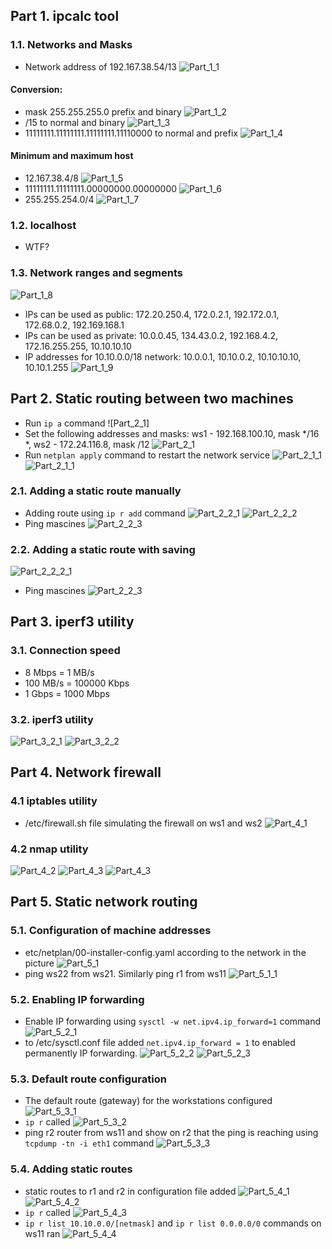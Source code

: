 ## Part 1. ipcalc tool
### 1.1. Networks and Masks
* Network address of 192.167.38.54/13
![Part_1_1](screenshots/Part_1_1.png)
#### Conversion:
* mask 255.255.255.0 prefix and binary 
![Part_1_2](screenshots/Part_1_2.png)
* /15 to normal and binary
![Part_1_3](screenshots/Part_1_3.png)
* 11111111.11111111.11111111.11110000 to normal and prefix
![Part_1_4](screenshots/Part_1_4)
#### Minimum and maximum host
* 12.167.38.4/8
![Part_1_5](screenshots/Part_1_5.png)
* 11111111.11111111.00000000.00000000
![Part_1_6](screenshots/Part_1_6.png)
* 255.255.254.0/4
![Part_1_7](screenshots/Part_1_7.png)
### 1.2. localhost
* WTF?
### 1.3. Network ranges and segments
![Part_1_8](screenshots/Part_1_8.png)
* IPs can be used as public: 172.20.250.4, 172.0.2.1,  192.172.0.1, 172.68.0.2, 192.169.168.1
* IPs can be used as private: 10.0.0.45, 134.43.0.2, 192.168.4.2, 172.16.255.255, 10.10.10.10
* IP addresses for 10.10.0.0/18 network: 10.0.0.1, 10.10.0.2, 10.10.10.10, 10.10.1.255
![Part_1_9](screenshots/Part_1_9.png)
## Part 2. Static routing between two machines
* Run `ip a` command
![Part_2_1]
* Set the following addresses and masks: ws1 - 192.168.100.10, mask */16 *, ws2 - 172.24.116.8, mask /12
![Part_2_1](screenshots/Part_2_1.png)
* Run `netplan apply` command to restart the network service
![Part_2_1_1](screenshots/Part_2_1_1.png)
![Part_2_1_1](screenshots/Part_2_1_2.png)
### 2.1. Adding a static route manually
* Adding route using `ip r add` command
![Part_2_2_1](screenshots/Part_2_2_1.png)
![Part_2_2_2](screenshots/Part_2_2_2.png)
* Ping mascines
![Part_2_2_3](screenshots/Part_2_2_3.png)
### 2.2. Adding a static route with saving
![Part_2_2_2_1](screenshots/Part_2_2_2_1.png)
* Ping mascines
![Part_2_2_3](screenshots/Part_2_2_3.png)
## Part 3. iperf3 utility
### 3.1. Connection speed
* 8 Mbps =  1 MB/s
* 100 MB/s =  100000 Kbps
* 1 Gbps = 1000 Mbps
### 3.2. iperf3 utility
![Part_3_2_1](screenshots/Part_3_2_1.png)
![Part_3_2_2](screenshots/Part_3_2_2.png)
## Part 4. Network firewall
### 4.1 iptables utility
* /etc/firewall.sh file simulating the firewall on ws1 and ws2
![Part_4_1](screenshots/Part_4_1.png)
### 4.2 nmap utility
![Part_4_2](screenshots/Part_4_2.png)
![Part_4_3](screenshots/Part_4_3.png)
![Part_4_3](screenshots/Part_4_4.png)
## Part 5. Static network routing
### 5.1. Configuration of machine addresses
* etc/netplan/00-installer-config.yaml according to the network in the picture
![Part_5_1](screenshots/Part_5_1.png)
* ping ws22 from ws21. Similarly ping r1 from ws11
![Part_5_1_1](screenshots/Part_5_1_1.png)
### 5.2. Enabling IP forwarding
* Enable IP forwarding using `sysctl -w net.ipv4.ip_forward=1` command
![Part_5_2_1](screenshots/Part_5_2_1.png)
* to /etc/sysctl.conf file added `net.ipv4.ip_forward = 1` to enabled permanently IP forwarding.
![Part_5_2_2](screenshots/Part_5_2_2.png)
![Part_5_2_3](screenshots/Part_5_2_3.png)
### 5.3. Default route configuration
* The default route (gateway) for the workstations configured
![Part_5_3_1](screenshots/Part_5_3_1.png)
* `ip r` called 
![Part_5_3_2](screenshots/Part_5_3_2.png)
* ping r2 router from ws11 and show on r2 that the ping is reaching using `tcpdump -tn -i eth1` command
![Part_5_3_3](screenshots/Part_5_3_3.png)
### 5.4. Adding static routes
* static routes to r1 and r2 in configuration file added
![Part_5_4_1](screenshots/Part_5_4_1.png)
![Part_5_4_2](screenshots/Part_5_4_2.png)
* `ip r` called 
![Part_5_4_3](screenshots/Part_5_4_3.png)
* `ip r list 10.10.0.0/[netmask]` and `ip r list 0.0.0.0/0` commands on ws11 ran
![Part_5_4_4](screenshots/Part_5_4_4.png)